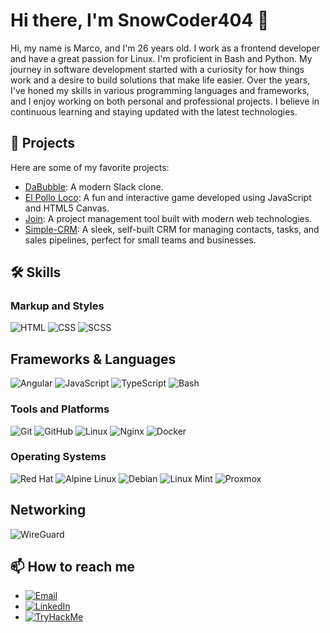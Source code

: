 # Hi there, I'm SnowCoder404 👋

Hi, my name is Marco, and I'm 26 years old. I work as a frontend developer and have a great passion for Linux. I'm proficient in Bash and Python. My journey in software development started with a curiosity for how things work and a desire to build solutions that make life easier. Over the years, I've honed my skills in various programming languages and frameworks, and I enjoy working on both personal and professional projects. I believe in continuous learning and staying updated with the latest technologies.

## 🚀 Projects

Here are some of my favorite projects:

- [DaBubble](https://github.com/SnowCoder404/DaBubble): A modern Slack clone.
- [El Pollo Loco](https://github.com/SnowCoder404/el-pollo-loco): A fun and interactive game developed using JavaScript and HTML5 Canvas.
- [Join](https://github.com/SnowCoder404/join): A project management tool built with modern web technologies.
- [Simple-CRM](https://github.com/SnowCoder404/Simple-CRM): A sleek, self-built CRM for managing contacts, tasks, and sales pipelines, perfect for small teams and businesses. 

## 🛠 Skills

### Markup and Styles

![HTML](https://img.shields.io/badge/HTML-%23E34F26.svg?style=flat&logo=html5&logoColor=white)
![CSS](https://img.shields.io/badge/CSS-%231572B6.svg?style=flat&logo=css3&logoColor=white)
![SCSS](https://img.shields.io/badge/SCSS-%23CC6699.svg?style=flat&logo=sass&logoColor=white)

## Frameworks & Languages
![Angular](https://img.shields.io/badge/Angular-%23DD0031.svg?style=flat&logo=angular&logoColor=white)
![JavaScript](https://img.shields.io/badge/JavaScript-%23F7DF1E.svg?style=flat&logo=javascript&logoColor=black)
![TypeScript](https://img.shields.io/badge/TypeScript-%23007ACC.svg?style=flat&logo=typescript&logoColor=white)
![Bash](https://img.shields.io/badge/Bash-%234EAA25.svg?style=flat&logo=gnubash&logoColor=white)

### Tools and Platforms

![Git](https://img.shields.io/badge/Git-%23F05032.svg?style=flat&logo=git&logoColor=white)
![GitHub](https://img.shields.io/badge/GitHub-%23181717.svg?style=flat&logo=github&logoColor=white)
![Linux](https://img.shields.io/badge/Linux-%23FCC624.svg?style=flat&logo=linux&logoColor=black)
![Nginx](https://img.shields.io/badge/Nginx-%2319BE5A.svg?style=flat&logo=nginx&logoColor=white)
![Docker](https://img.shields.io/badge/Docker-%232496ED.svg?style=flat&logo=docker&logoColor=white)

### Operating Systems

![Red Hat](https://img.shields.io/badge/Red_Hat-%23EE0000.svg?style=flat&logo=redhat&logoColor=white)
![Alpine Linux](https://img.shields.io/badge/Alpine_Linux-%232EAF75.svg?style=flat&logo=alpinelinux&logoColor=white)
![Debian](https://img.shields.io/badge/Debian-%23A81D33.svg?style=flat&logo=debian&logoColor=white)
![Linux Mint](https://img.shields.io/badge/Linux_Mint-%2333B5E5.svg?style=flat&logo=linuxmint&logoColor=white)
![Proxmox](https://img.shields.io/badge/Proxmox-%23E21C1C.svg?style=flat&logo=proxmox&logoColor=white)

## Networking

![WireGuard](https://img.shields.io/badge/WireGuard-%2328A1F7.svg?style=flat&logo=wireguard&logoColor=white)

## 📫 How to reach me

- [![Email](https://img.shields.io/badge/Email-%23D14836.svg?style=flat&logo=gmail&logoColor=white)](mailto:contact@marco-lenschau.de)
- [![LinkedIn](https://img.shields.io/badge/LinkedIn-%230077B5.svg?style=flat&logo=linkedin&logoColor=white)](https://www.linkedin.com/in/marco-lenschau-271214317)
- [![TryHackMe](https://img.shields.io/badge/TryHackMe-%2300B14F.svg?style=flat&logo=tryhackme&logoColor=white)](https://tryhackme.com/p/SnowCoder404)
